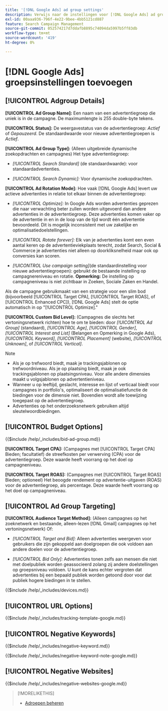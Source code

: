 ```yaml
---
title: '[!DNL Google Ads] ad group settings'
description: Verwijs naar de instellingen voor [!DNL Google Ads] ad groepen.
exl-id: 00aaa936-796f-4e22-9bee-4bb5121cd887
feature: Search Campaign Management
source-git-commit: 052574217d7ddafb8895c74094da5997b5ff83db
workflow-type: tm+mt
source-wordcount: '419'
ht-degree: 0%

---
```


# [!DNL Google Ads] groepsinstellingen toevoegen

## [!UICONTROL Adgroup Details]

**[!UICONTROL Ad Group Name]:** Een naam van een advertentiegroep die uniek is in de campagne. De maximumlengte is 255 double-byte tekens.

**[!UICONTROL Status]:** De weergavestatus van de advertentiegroep: *Actief* of *Gepauzeerd*. De standaardwaarde voor nieuwe advertentiegroepen is *Actief*.

**[!UICONTROL Ad Group Type]:** (Alleen uitgebreide dynamische zoekopdrachten en campagnes) Het type advertentiegroep:

* *[!UICONTROL Search Standard]* (de standaardwaarde): voor standaardadvertenties.

* *[!UICONTROL Search Dynamic]:* Voor dynamische zoekopdrachten.

**[!UICONTROL Ad Rotation Mode]:** Hoe vaak [!DNL Google Ads] levert uw actieve advertenties in relatie tot elkaar binnen de advertentiegroep:

* *[!UICONTROL Optimize]:* In Google Ads worden advertenties geprezen die naar verwachting beter zullen worden uitgevoerd dan andere advertenties in de advertentiegroep. Deze advertenties komen vaker op de advertentie in en in de loop van de tijd wordt één advertentie bevoordeeld. Dit is mogelijk inconsistent met uw zakelijke en optimalisatiedoelstellingen.

* *[!UICONTROL Rotate forever]:*   Elk van je advertenties komt een even aantal keren op de advertentieviekplaats terecht, zodat Search, Social &amp; Commerce je advertenties niet alleen op doorkliksnelheid maar ook op conversies kan scoren.

* *[!UICONTROL Use campaign setting]*(de standaardinstelling voor nieuwe advertentiegroepen): gebruikt de bestaande instelling op campagnereniveau en rotatie. **Opmerking:** De instelling op campagneniveau is niet zichtbaar in Zoeken, Sociale Zaken en Handel.

Als de campagne gebruikmaakt van een strategie voor een slim bod (bijvoorbeeld [!UICONTROL Target CPA], [!UICONTROL Target ROAS], of [!UICONTROL Enhanced CPC]), [!DNL Google Ads] stelt de optie automatisch in op &quot;[!UICONTROL Optimize].&quot;

**[!UICONTROL Custom Bid Level]:** (Campagnes die slechts het vertoningsnetwerk richten) hoe te om te bieden: door *[!UICONTROL Ad Group]* (standaard), *[!UICONTROL Age]*, *[!UICONTROL Gender]*, *[!UICONTROL Interest and List]* (Belangen en Opmerking in Google Ads), *[!UICONTROL Keyword]*, *[!UICONTROL Placement]* (website), *[!UICONTROL Unknown]*, of *[!UICONTROL Vertical]*.

>[!NOTE]
>
>* Als je op trefwoord biedt, maak je trackingsjablonen op trefwoordniveau. Als je op plaatsing biedt, maak je ook trackingsjablonen op plaatsingsniveau. Voor alle andere dimensies maakt u volgsjablonen op advertentieniveau.
>* Wanneer u op leeftijd, geslacht, interesse en lijst of verticaal biedt voor campagnes in portfolio&#39;s, optimaliseert de optimalisatiefunctie de biedingen voor de dimensie niet. Bovendien wordt alle toewijzing toegepast op de advertentiegroep.
>* Advertenties op het onderzoeksnetwerk gebruiken altijd sleutelwoordbiedingen.

## [!UICONTROL Budget Options]

<!-- **[!UICONTROL Bid]:** -->

{{$include /help/_includes/bid-ad-group.md}}

**[!UICONTROL Target CPA]:** (Campagnes met [!UICONTROL Target CPA] Bieden; facultatief) de streefkosten per verwerving (CPA) voor de advertentiegroep. Deze waarde heeft voorrang op het doel op campagneniveau.

**[!UICONTROL Target ROAS]:** (Campagnes met [!UICONTROL Target ROAS] Bieden; optioneel) Het beoogde rendement op advertentie-uitgaven (ROAS) voor de advertentiegroep, als percentage. Deze waarde heeft voorrang op het doel op campagneniveau.

## [!UICONTROL Ad Group Targeting]

**[!UICONTROL Audience Target Method]:** (Alleen campagnes op het zoeknetwerk en bestaande, alleen-lezen [!DNL Gmail] campagnes op het vertoningsnetwerk) Of:

* *[!UICONTROL Target and Bid]:* Alleen advertenties weergeven voor gebruikers die zijn gekoppeld aan doelgroepen die ook voldoen aan andere doelen voor de advertentiegroep.

* *[!UICONTROL Bid Only]:* Advertenties tonen zelfs aan mensen die niet met doelpubliek worden geassocieerd zolang zij andere doelstellingen op groepsniveau voldoen. U kunt de kans echter vergroten dat advertenties bij een bepaald publiek worden getoond door voor dat publiek hogere biedingen in te stellen.

<!-- **[!UICONTROL Devices]:** -->

{{$include /help/_includes/devices.md}}

## [!UICONTROL URL Options]

<!-- **[!UICONTROL Tracking Template]:** -->

{{$include /help/_includes/tracking-template-google.md}}

## [!UICONTROL Negative Keywords]

<!-- **[!UICONTROL Negative Keywords]:** -->

{{$include /help/_includes/negative-keyword.md}}

<!-- Note for **[!UICONTROL Negative Keywords]:** -->

{{$include /help/_includes/negative-keyword-note-google.md}}

## [!UICONTROL Negative Websites]

<!-- **[!UICONTROL Negative Websites]:** -->

{{$include /help/_includes/negative-websites-google.md}}

>[!MORELIKETHIS]
>
>* [Adroepen beheren](/help/search-social-commerce/campaign-management/campaigns/ad-group-manage.md)
